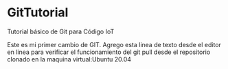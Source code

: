 # GitTutorial
Tutorial básico de Git para Código IoT

Este es mi primer cambio de GIT. 
Agrego esta linea de texto desde el editor en linea para verificar el funcionamiento del git pull desde el repositorio clonado en la maquina virtual:Ubuntu 20.04
